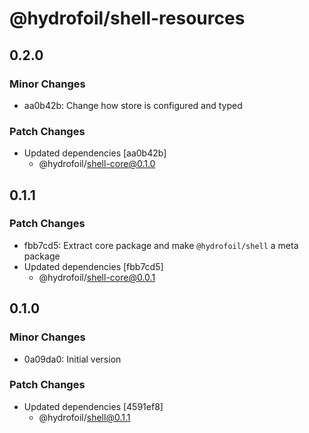 # @hydrofoil/shell-resources

## 0.2.0

### Minor Changes

- aa0b42b: Change how store is configured and typed

### Patch Changes

- Updated dependencies [aa0b42b]
  - @hydrofoil/shell-core@0.1.0

## 0.1.1

### Patch Changes

- fbb7cd5: Extract core package and make `@hydrofoil/shell` a meta package
- Updated dependencies [fbb7cd5]
  - @hydrofoil/shell-core@0.0.1

## 0.1.0

### Minor Changes

- 0a09da0: Initial version

### Patch Changes

- Updated dependencies [4591ef8]
  - @hydrofoil/shell@0.1.1
